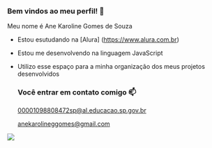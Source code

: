 ### Bem vindos ao meu perfil! 🐻

Meu nome é Ane Karoline Gomes de Souza

- Estou esutudando na [Alura] (https://www.alura.com.br)
- Estou me desenvolvendo na linguagem JavaScript
- Utilizo esse espaço para a minha organização dos meus projetos desenvolvidos

  ### Você entrar em contato comigo 📫

  00001098808472sp@al.educacao.sp.gov.br

  anekarolineggomes@gmail.com

![](https://tenor.com/pt-BR/view/bubu-dudu-bubu-dudu-bear-panda-gif-2132781642126111018)
